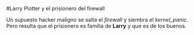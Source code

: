
#Larry Plotter y el prisionero del firewall

Un supuesto hacker maligno se salta  el *firewall* y siembra el *kernel_panic*.
Pero resulta que el prisionero es familia de **Larry** y que es de los buenos.
